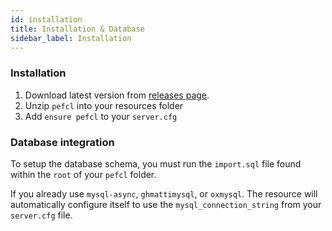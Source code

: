 ```yaml
---
id: installation
title: Installation & Database
sidebar_label: Installation
---
```


### Installation

1. Download latest version from [releases page](https://github.com/project-error/pe-financial/releases).
2. Unzip `pefcl` into your resources folder
3. Add `ensure pefcl` to your `server.cfg`

### Database integration

To setup the database schema, you must run the `import.sql` file found within the `root` of your `pefcl` folder.

If you already use `mysql-async`, `ghmattimysql`, or `oxmysql`. The resource will automatically configure itself to use the `mysql_connection_string`
from your `server.cfg` file.
